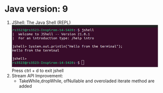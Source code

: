 # Java version: 9

1. JShell: The Java Shell (REPL)![Alt text](image.png) Press ctrl + d to exit jshell
2. Stream API Improvement:
    - TakeWhile,dropWhile, ofNullable and overoladed iterate method are added